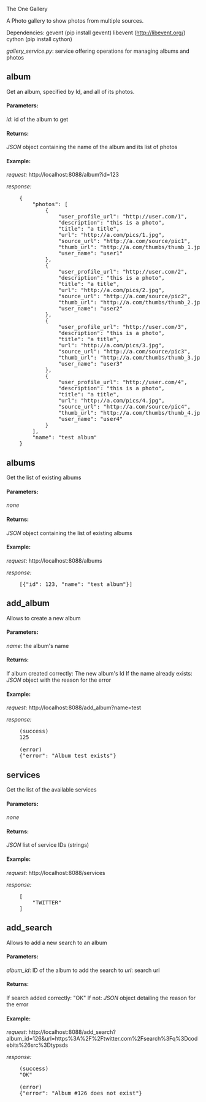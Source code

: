 The One Gallery

A Photo gallery to show photos from multiple sources.

Dependencies:
	gevent (pip install gevent)
		libevent (http://libevent.org/)
		cython (pip install cython)


*gallery\_service.py*: service offering operations for managing albums and photos

## album

Get an album, specified by Id, and all of its photos.

#### Parameters:
*id*: id of the album to get

#### Returns:
_JSON_ object containing the name of the album and its list of photos

#### Example:

*request:*
	http://localhost:8088/album?id=123

*response:*
<pre>
	{
		"photos": [
			{
				"user_profile_url": "http://user.com/1", 
				"description": "this is a photo", 
				"title": "a title", 
				"url": "http://a.com/pics/1.jpg", 
				"source_url": "http://a.com/source/pic1", 
				"thumb_url": "http://a.com/thumbs/thumb_1.jpg", 
				"user_name": "user1"
			}, 
			{
				"user_profile_url": "http://user.com/2", 
				"description": "this is a photo", 
				"title": "a title", 
				"url": "http://a.com/pics/2.jpg", 
				"source_url": "http://a.com/source/pic2", 
				"thumb_url": "http://a.com/thumbs/thumb_2.jpg", 
				"user_name": "user2"
			}, 
			{
				"user_profile_url": "http://user.com/3", 
				"description": "this is a photo", 
				"title": "a title", 
				"url": "http://a.com/pics/3.jpg", 
				"source_url": "http://a.com/source/pic3", 
				"thumb_url": "http://a.com/thumbs/thumb_3.jpg", 
				"user_name": "user3"
			}, 
			{
				"user_profile_url": "http://user.com/4", 
				"description": "this is a photo", 
				"title": "a title", 
				"url": "http://a.com/pics/4.jpg", 
				"source_url": "http://a.com/source/pic4", 
				"thumb_url": "http://a.com/thumbs/thumb_4.jpg", 
				"user_name": "user4"
			}
		], 
		"name": "test album"
	}	
</pre>

## albums

Get the list of existing albums

#### Parameters:
_none_

#### Returns:
_JSON_ object containing the list of existing albums

#### Example:
*request*:
http://localhost:8088/albums

*response:*
<pre>
	[{"id": 123, "name": "test album"}]
</pre>


## add\_album

Allows to create a new album

#### Parameters:
*name*: the album's name

#### Returns:
If album created correctly:
	The new album's Id
If the name already exists:
	_JSON_ object with the reason for the error

#### Example:
*request*:
http://localhost:8088/add_album?name=test

*response:*
<pre>
	(success)
	125

	(error)
	{"error": "Album test exists"}
</pre>

## services

Get the list of the available services

#### Parameters:
_none_

#### Returns:
_JSON_ list of service IDs (strings)

#### Example:
*request*:
http://localhost:8088/services

*response:*
<pre>
	[
		"TWITTER"
	]
</pre>

## add\_search

Allows to add a new search to an album

#### Parameters:
*album_id*: ID of the album to add the search to
*url*: search url

#### Returns:
If search added correctly:
	"OK"
If not:
	_JSON_ object detailing the reason for the error

#### Example:
*request*:
http://localhost:8088/add_search?album_id=126&url=https%3A%2F%2Ftwitter.com%2Fsearch%3Fq%3Dcodebits%26src%3Dtypsds

*response:*
<pre>
	(success)
	"OK"

	(error)
	{"error": "Album #126 does not exist"}
</pre>
